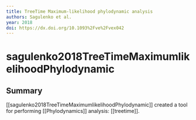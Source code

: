 ```yaml
---
title: TreeTime Maximum-likelihood phylodynamic analysis
authors: Sagulenko et al.
year: 2018
doi: https://dx.doi.org/10.1093%2Fve%2Fvex042
---
```


# sagulenko2018TreeTimeMaximumlikelihoodPhylodynamic

## Summary

[[sagulenko2018TreeTimeMaximumlikelihoodPhylodynamic]] created a tool for performing [[Phylodynamics]] analysis: [[treetime]].